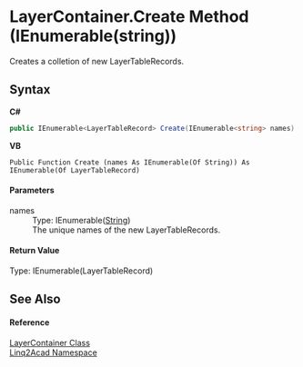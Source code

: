 # LayerContainer.Create Method (IEnumerable(string))
 

Creates a colletion of new LayerTableRecords.

## Syntax

**C#**<br />
``` C#
public IEnumerable<LayerTableRecord> Create(IEnumerable<string> names)
```

**VB**<br />
``` VB
Public Function Create (names As IEnumerable(Of String)) As IEnumerable(Of LayerTableRecord)
```


#### Parameters
<dl><dt>names</dt><dd>Type: IEnumerable(<a href="https://docs.microsoft.com/dotnet/api/system.string" target="_blank" rel="noopener noreferrer">String</a>)<br />The unique names of the new LayerTableRecords.</dd></dl>

#### Return Value
Type: IEnumerable(LayerTableRecord)

## See Also


#### Reference
<a href="T_Linq2Acad_LayerContainer.md">LayerContainer Class</a><br /><a href="N_Linq2Acad.md">Linq2Acad Namespace</a><br />
